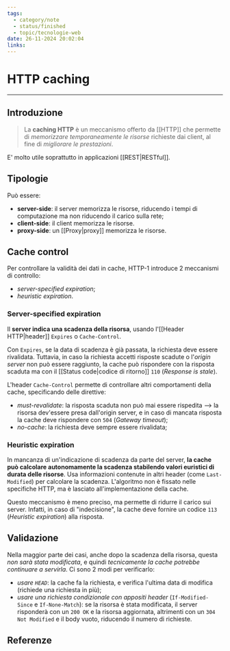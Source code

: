 ```yaml
---
tags:
  - category/note
  - status/finished
  - topic/tecnologie-web
date: 26-11-2024 20:02:04
links:
---
```

# HTTP caching
---
## Introduzione
> La **caching HTTP** è un meccanismo offerto da [[HTTP]] che permette di _memorizzare temporaneamente le risorse_ richieste dai client, al fine di _migliorare le prestazioni_.

E' molto utile soprattutto in applicazioni [[REST|RESTful]].

## Tipologie
Può essere:
- **server-side**: il server memorizza le risorse, riducendo i tempi di computazione ma non riducendo il carico sulla rete;
- **client-side**: il client memorizza le risorse.
- **proxy-side**: un [[Proxy|proxy]] memorizza le risorse.

## Cache control
Per controllare la validità dei dati in cache, HTTP-1 introduce 2 meccanismi di controllo:
- _server-specified expiration_;
- _heuristic expiration_.

### Server-specified expiration
Il **server indica una scadenza della risorsa**, usando l'[[Header HTTP|header]] `Expires` o `Cache-Control`.

Con `Expires`, se la data di scadenza è già passata, la richiesta deve essere rivalidata. Tuttavia, in caso la richiesta accetti risposte scadute o l'_origin server_ non può essere raggiunto, la cache può rispondere con la risposta scaduta ma con il [[Status code|codice di ritorno]] `110` (_Response is stale_).

L'header `Cache-Control` permette di controllare altri comportamenti della cache, specificando delle direttive:
- _must-revalidate_: la risposta scaduta non può mai essere rispedita --> la risorsa dev'essere presa dall'origin server, e in caso di mancata risposta la cache deve rispondere con `504` (_Gateway timeout_);
- _no-cache_: la richiesta deve sempre essere rivalidata;

### Heuristic expiration
In mancanza di un'indicazione di scadenza da parte del server, **la cache può calcolare autonomamente la scadenza stabilendo valori euristici di durata delle risorse**. Usa informazioni contenute in altri header (come `Last-Modified`) per calcolare la scadenza. L'algoritmo non è fissato nelle specifiche HTTP, ma è lasciato all'implementazione della cache.

Questo meccanismo è meno preciso, ma permette di ridurre il carico sui server. Infatti, in caso di "indecisione", la cache deve fornire un codice `113` (_Heuristic expiration_) alla risposta.

## Validazione
Nella maggior parte dei casi, anche dopo la scadenza della risorsa, questa _non sarà stata modificata_, e quindi _tecnicamente la cache potrebbe continuare a servirla_.
Ci sono 2 modi per verificarlo:
- _usare `HEAD`_: la cache fa la richiesta, e verifica l'ultima data di modifica (richiede una richiesta in più);
- _usare una richiesta condizionale con appositi header_ (`If-Modified-Since` e `If-None-Match`): se la risorsa è stata modificata, il server risponderà con un `200 OK` e la risorsa aggiornata, altrimenti con un `304 Not Modified` e il body vuoto, riducendo il numero di richieste.

## Referenze